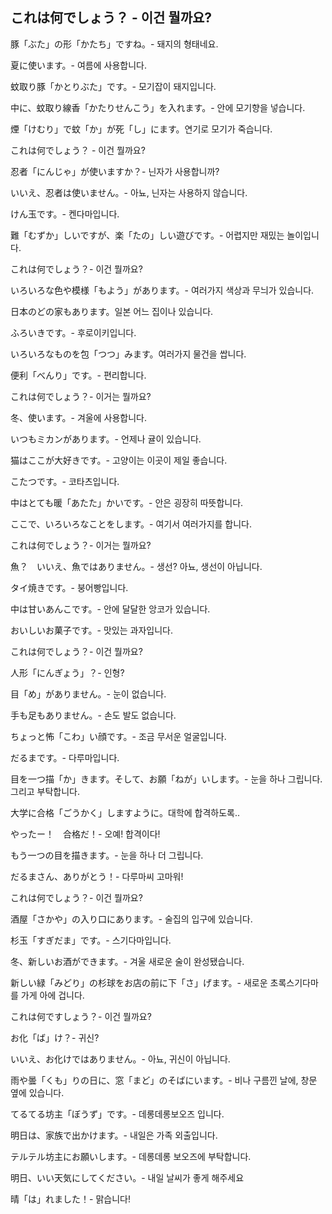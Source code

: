 ## これは何でしょう？ - 이건 뭘까요?

豚「ぶた」の形「かたち」ですね。- 돼지의 형태네요.

夏に使います。- 여름에 사용합니다.

蚊取り豚「かとりぶた」です。- 모기잡이 돼지입니다.

中に、蚊取り線香「かたりせんこう」を入れます。- 안에 모기향을 넣습니다.

煙「けむり」で蚊「か」が死「し」にます。연기로 모기가 죽습니다.


これは何でしょう？ - 이건 뭘까요?

忍者「にんじゃ」が使いますか？- 닌자가 사용합니까?

いいえ、忍者は使いません。- 아뇨, 닌자는 사용하지 않습니다.

けん玉です。- 켄다마입니다.

難「むずか」しいですが、楽「たの」しい遊びです。- 어렵지만 재밌는 놀이입니다.


これは何でしょう？- 이건 뭘까요?

いろいろな色や模様「もよう」があります。- 여러가지 색상과 무늬가 있습니다.

日本のどの家もあります。일본 어느 집이나 있습니다.

ふろいきです。- 후로이키입니다.

いろいろなものを包「つつ」みます。여러가지 물건을 쌉니다.

便利「べんり」です。- 편리합니다.


これは何でしょう？- 이거는 뭘까요?

冬、使います。- 겨울에 사용합니다.

いつもミカンがあります。- 언제나 귤이 있습니다.

猫はここが大好きです。- 고양이는 이곳이 제일 좋습니다.

こたつです。- 코타츠입니다.

中はとても暖「あたた」かいです。- 안은 굉장히 따뜻합니다.

ここで、いろいろなことをします。- 여기서 여러가지를 합니다.


これは何でしょう？- 이거는 뭘까요?

魚？　いいえ、魚ではありません。- 생선? 아뇨, 생선이 아닙니다.

タイ焼きです。- 붕어빵입니다.

中は甘いあんこです。- 안에 달달한 앙코가 있습니다.

おいしいお菓子です。- 맛있는 과자입니다.


これは何でしょう？- 이건 뭘까요?

人形「にんぎょう」？- 인형?

目「め」がありません。- 눈이 없습니다.

手も足もありません。- 손도 발도 없습니다.

ちょっと怖「こわ」い顔です。- 조금 무서운 얼굴입니다.

だるまです。- 다루마입니다.

目を一つ描「か」きます。そして、お願「ねが」いします。- 눈을 하나 그립니다. 그리고 부탁합니다.

大学に合格「ごうかく」しますように。대학에 합격하도록..

やったー！　合格だ！- 오예! 합격이다!

もう一つの目を描きます。- 눈을 하나 더 그립니다.

だるまさん、ありがとう！- 다루마씨 고마워!


これは何でしょう？- 이건 뭘까요?

酒屋「さかや」の入り口にあります。- 술집의 입구에 있습니다.

杉玉「すぎだま」です。- 스기다마입니다.

冬、新しいお酒ができます。- 겨울 새로운 술이 완성됐습니다.

新しい緑「みどり」の杉球をお店の前に下「さ」げます。- 새로운 초록스기다마를 가게 아에 겁니다.


これは何ですしょう？- 이건 뭘까요?

お化「ば」け？- 귀신?

いいえ、お化けではありません。- 아뇨, 귀신이 아닙니다.

雨や曇「くも」りの日に、窓「まど」のそばにいます。- 비나 구름낀 날에, 창문 옆에 있습니다.

てるてる坊主「ぼうず」です。- 데롱데롱보오즈 입니다.

明日は、家族で出かけます。- 내일은 가족 외출입니다.

テルテル坊主にお願いします。- 데롱데롱 보오즈에 부탁합니다.

明日、いい天気にしてください。- 내일 날씨가 좋게 해주세요

晴「は」れました！- 맑습니다!